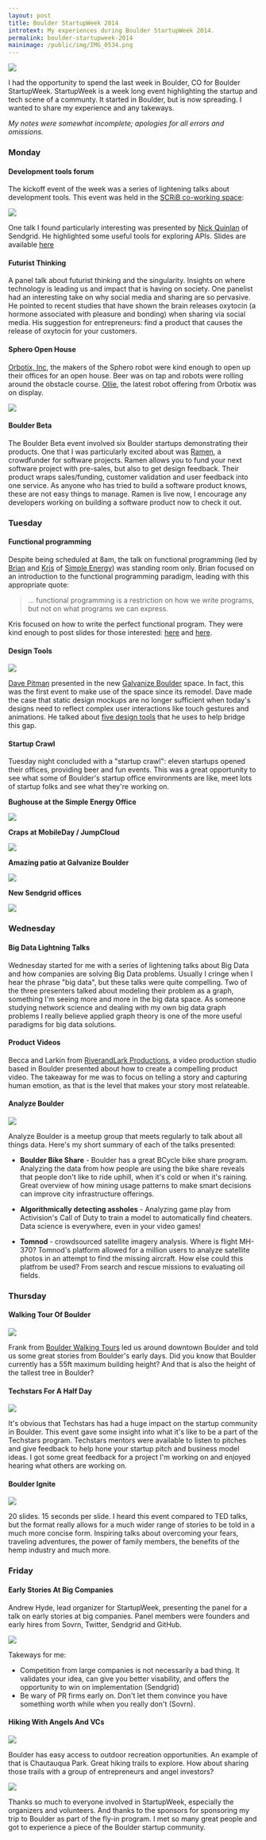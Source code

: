 ```yaml
---
layout: post
title: Boulder StartupWeek 2014
introtext: My experiences during Boulder StartupWeek 2014.
permalink: boulder-startupweek-2014
mainimage: /public/img/IMG_0534.png
---
```



![](/public/img/IMG_0534.png)

I had the opportunity to spend the last week in Boulder, CO for Boulder StartupWeek. StartupWeek is a week long event highlighting the startup and tech scene of a communty. It started in Boulder, but is now spreading. I wanted to share my experience and any takeways.

*My notes were somewhat incomplete; apologies for all errors and omissions.*

### Monday

#### Development tools forum

The kickoff event of the week was a series of lightening talks about development tools. This event was held in the [SCRiB co-working space](http://scrib.co/):

![](/public/img/IMG_0492.png)

One talk I found particularly interesting was presented by [Nick Quinlan](https://twitter.com/yaynickq) of Sendgrid. He highlighted some useful tools for exploring APIs. Slides are available [here](http://talks.nicholasquinlan.com/2014/05/12/get-api-tools/)

#### Futurist Thinking

A panel talk about futurist thinking and the singularity. Insights on where technology is leading us and impact that is having on society. One panelist had an interesting take on why social media and sharing are so pervasive. He pointed to recent studies that have shown the brain releases oxytocin (a hormone associated with pleasure and bonding) when sharing via social media. His suggestion for entrepreneurs: find a product that causes the release of oxytocin for your customers.

#### Sphero Open House

[Orbotix, Inc](http://gosphero.com), the makers of the Sphero robot were kind enough to open up their offices for an open house. Beer was on tap and robots were rolling around the obstacle course. [Ollie](http://www.gosphero.com/ollie-builder/), the latest robot offering from Orbotix was on display.

![](/public/img/IMG_0499.png)

#### Boulder Beta

The Boulder Beta event involved six Boulder startups demonstrating their products. One that I was particularly excited about was [Ramen](https://ramen.is/), a crowdfunder for software projects. Ramen allows you to fund your next software project with pre-sales, but also to get design feedback. Their product wraps sales/funding, customer validation and user feedback into one service. As anyone who has tried to build a software product knows, these are not easy things to manage. Ramen is live now, I encourage any developers working on building a software product now to check it out.


### Tuesday

#### Functional programming

Despite being scheduled at 8am, the talk on functional programming (led by [Brian](https://twitter.com/puffnfresh) and [Kris](https://twitter.com/nuttycom) of [Simple Energy](http://simpleenergy.com/)) was standing room only. Brian focused on an introduction to the functional programming paradigm, leading with this appropriate quote:

> ... functional programming is a restriction on how we write programs, but not on what programs we can express.

Kris focused on how to write the perfect functional program. They were kind enough to post slides for those interested: [here](http://brianmckenna.org/files/presentations/functional-programming.pdf) and [here](http://nuttycom.github.io/startup_week-2014/#/how-to-write-a-perfect-program).

#### Design Tools

![](/public/img/IMG_0514.png)

[Dave Pitman](https://twitter.com/edavepitman) presented in the new [Galvanize Boulder](http://www.galvanize.it/locations/#boulder-west-pearl) space. In fact, this was the first event to make use of the space since its remodel. Dave made the case that static design mockups are no longer sufficient when today's designs need to reflect complex user interactions like touch gestures and animations. He talked about [five design tools](http://www.slideshare.net/DavidPitman/crafting-awesome-designs-bsw14) that he uses to help bridge this gap.

#### Startup Crawl

Tuesday night concluded with a "startup crawl": eleven startups opened their offices, providing beer and fun events. This was a great opportunity to see what some of Boulder's startup office environments are like, meet lots of startup folks and see what they're working on.

**Bughouse at the Simple Energy Office**

![](/public/img/IMG_0530.png)

**Craps at MobileDay / JumpCloud**

![](/public/img/IMG_0527.png)

**Amazing patio at Galvanize Boulder**

![](/public/img/IMG_0510.png)

**New Sendgrid offices**

![](/public/img/IMG_0487.png)


### Wednesday

#### Big Data Lightning Talks

Wednesday started for me with a series of lightening talks about Big Data and how companies are solving Big Data problems. Usually I cringe when I hear the phrase "big data", but these talks were quite compelling. Two of the three presenters talked about modeling their problem as a graph, something I'm seeing more and more in the big data space. As someone studying network science and dealing with my own big data graph problems I really believe applied graph theory is one of the more useful paradigms for big data solutions.

#### Product Videos

Becca and Larkin from [RiverandLark Productions](http://riverandlark.com/), a video production studio based in Boulder presented about how to create a compelling product video. The takeaway for me was to focus on telling a story and capturing human emotion, as that is the level that makes your story most relateable.

#### Analyze Boulder

![](/public/img/IMG_0546.png)

Analyze Boulder is a meetup group that meets regularly to talk about all things data. Here's my short summary of each of the talks presented:

* **Boulder Bike Share** - Boulder has a great BCycle bike share program. Analyzing the data from how people are using the bike share reveals that people don't like to ride uphill, when it's cold or when it's raining. Great overview of how mining usage patterns to make smart decisions can improve city infrastructure offerings.

* **Algorithmically detecting assholes** - Analyzing game play from Activision's Call of Duty to train a model to automatically find cheaters. Data science is everywhere, even in your video games!

* **Tomnod** - crowdsourced satellite imagery analysis. Where is flight MH-370? Tomnod's platform allowed for a million users to analyze satellite photos in an attempt to find the missing aircraft. How else could this platfrom be used? From search and rescue missions to evaluating oil fields.

### Thursday

#### Walking Tour Of Boulder

![](/public/img/IMG_0553.png)

Frank from [Boulder Walking Tours](http://boulderwalkingtours.com/) led us around downtown Boulder and told us some great stories from Boulder's early days. Did you know that Boulder currently has a 55ft maximum building height? And that is also the height of the tallest tree in Boulder?

#### Techstars For A Half Day

![](/public/img/IMG_0555.png)

It's obvious that Techstars has had a huge impact on the startup community in Boulder. This event gave some insight into what it's like to be a part of the Techstars program. Techstars mentors were available to listen to pitches and give feedback to help hone your startup pitch and business model ideas. I got some great feedback for a project I'm working on and enjoyed hearing what others are working on.

#### Boulder Ignite

![](/public/img/IMG_0562.png)

20 slides. 15 seconds per slide. I heard this event compared to TED talks, but the format really allows for a much wider range of stories to be told in a much more concise form. Inspiring talks about overcoming your fears, traveling adventures, the power of family members, the benefits of the hemp industry and much more.

### Friday

#### Early Stories At Big Companies

Andrew Hyde, lead organizer for StartupWeek, presenting the panel for a talk on early stories at big companies. Panel members were founders and early hires from Sovrn, Twitter, Sendgrid and GitHub.

![](/public/img/IMG_0568.png)

Takeways for me:

* Competition from large companies is not necessarily a bad thing. It validates your idea, can give you better visability, and offers the opportunity to win on implementation (Sendgrid)
* Be wary of PR firms early on. Don't let them convince you have something worth while when you really don't (Sovrn).

#### Hiking With Angels And VCs

![](/public/img/IMG_0573.png)

Boulder has easy access to outdoor recreation opportunities. An example of that is Chautauqua Park. Great hiking trails to explore. How about sharing those trails with a group of entrepreneurs and angel investors?

![](/public/img/IMG_0579.png)


Thanks so much to everyone involved in StartupWeek, especially the organizers and volunteers. And thanks to the sponsors for sponsoring my trip to Boulder as part of the fly-in program. I met so many great people and got to experience a piece of the Boulder startup community.

<meta name="twitter:card" content="summary_large_image">
<meta name="twitter:site" content="@lyonwj">
<meta name="twitter:title" content="Boulder StartupWeek 2014 - Reflections">
<meta name="twitter:description" content="I had the opportunity to spend the last week in Boulder, CO for Boulder StartupWeek. StartupWeek is a week long event highlighting the startup and tech scene of a communty. It started in Boulder, but is now spreading. I wanted to share my experience and any takeways.">
<meta name="twitter:creator" content="@lyonwj">
<meta name="twitter:image:src" content="http://lyonwj.com/content/images/2014/May/IMG_0534.png">
<meta name="twitter:domain" content="lyonwj.com">

